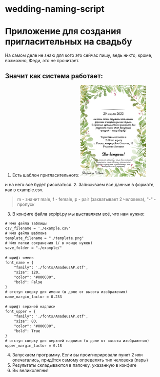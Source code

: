 # wedding-naming-script
# Приложение для создания пригласительных на свадьбу
На самом деле не знаю для кого это сейчас пишу, ведь никто, кроме, возможно, Феди, это не прочитает. 
## Значит как система работает:
1. Есть шаблон пригласительного:
![шаблон](template.png)
<style type="text/css">
    img {
        height: 300px;
    }
</style>
и на него всё будет рисоваться.
2. Записываем все данные в формате, как в example.csv. 
> m - значит male, f - female, p - pair (захватывает 2 человека), "-" - пропуск
3. В конфиге файла scpipt.py мы выставляем всё, что нам нужно:
```
# Имя файла таблицы
csv_filename = './example.csv'
# Имя файла шаблона
template_filename = "./template.png"
# Имя папки сохранения (/ в конце нужен)
save_folder = "./example/"

# шрифт имени
font_name = {
    "family": './fonts/AmadeusAP.otf',
    "size": 120,
    "color": "#000000",
    "bold": False
}
# отступ сверху для имени (в доле от высоты изображения)
name_margin_factor = 0.233

# шрифт верхней надписи
font_upper = {
    "family": './fonts/AmadeusAP.otf',
    "size": 80,
    "color": "#000000",
    "bold": True
}
# отступ сверху для верхней надписи (в доле от высоты изображения)
upper_margin_factor = 0.18
```
4. Запускаем программу. Если вы проигнорировали пункт 2 или опечатались, придётся самому определять тип человека (пары)
5. Результаты складываются в папочку, указанную в конфиге
6. Вы великолепны!
